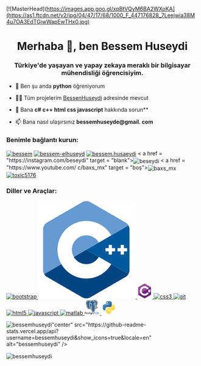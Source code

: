 [![MasterHead](https://images.app.goo.gl/xpBtVQyM6BA2WXoKA](https://as1.ftcdn.net/v2/jpg/04/47/17/68/1000_F_447176828_7Leejwia38M4u7OA3EdTGjwWapEwTHx0.jpg)
<h1 align="center">Merhaba 👋, ben Bessem Huseydi</h1>
<h3 align="center">Türkiye'de yaşayan ve yapay zekaya meraklı bir bilgisayar mühendisliği öğrencisiyim.</h3>

- 🌱 Ben şu anda **python** öğreniyorum

- 👨‍💻 Tüm projelerim [BessenHuseydi](BessenHuseydi) adresinde mevcut

- 💬 Bana **c# c++ html css javascript** hakkında sorun**

- 📫 Bana nasıl ulaşırsınız **bessemhuseyde@gmail. com**

<h3 align="left">Benimle bağlantı kurun:</h3>
<p align="left">
<a href="https://twitter.com/bessem" target="blank"><img align = "center" src = "https://raw.githubusercontent.com/rahuldkjain/github-profile-readme-generator/master/src/images/icons/Social/twitter.svg" alt = "bessem" height = " 30" genişlik = "40" /></a>
<a href = "https://linkedin.com/in/bessem-elhuseyd" target = "boş"><img align = "center" src = "https://raw.githubusercontent.com/rahuldkjain/github-profile-readme-generator/master/src/images/icons/Social/linked-in-alt.svg" alt = "bessem-elhuseyd" height = "30" genişlik = "40" /></a>
<a href = "https://fb.com/bessem.husaeydi" target = "blank"><img align = "center" src = "https://raw.githubusercontent. com/rahuldkjain/github-profile-readme-generator/master/src/images/icons/Social/facebook.svg" alt = "bessem.husaeydi" height = "30" genişlik = "40" /></a>
< a href = "https://instagram.com/beseydi" target = "blank"><img align = "center" src = "https://raw.githubusercontent.com/rahuldkjain/github-profile-readme-generator/" master/src/images/icons/Social/instagram.svg" alt = "beseydi" height = "30" genişlik = "40" /></a> <
a href = "https://www.youtube.com/ c/baxs_mx" target = "boş"><img align = "center" src = "https://raw.githubusercontent.com/rahuldkjain/github-profile-readme-generator/master/src/images/icons/Social/ youtube.svg" alt = "baxs_mx" height = "30" genişlik = "40" /></a>
<a href = "https://discord.gg/toxic5176" target = "blank"><img align= "center" src = "https://raw.githubusercontent.com/rahuldkjain/github-profile-readme-generator/master/src/images/icons/Social/discord.svg" alt = "toxic5176" height = "30" width="40" /></a>
</p>

<h3 align="left">Diller ve Araçlar:</h3>
<p align = "left"> <a href = "https://getbootstrap.com" target = "_blank" rel = "noreferrer"> <img src = "https://raw.githubusercontent.com/devicons/devicon /master/icons/bootstrap/bootstrap-plain-wordmark.svg" alt = "bootstrap" width = "20" height = "20"/> </a> <a href = "https://www.w3schools.com /cpp/" target = "_blank" rel = "noreferrer"> <img src = "https://raw.githubusercontent.com/devicons/devicon/master/icons/cplusplus/cplusplus-original.svg" alt = "cplusplus " genişlik = "40" yükseklik = "40"/> </a> <a href = "https://www.w3schools.com/cs/" target = "_blank" rel = "noreferrer"> <img src= "https://raw.githubusercontent.com/devicons/devicon/master/icons/csharp/csharp-original.svg" alt = "csharp" width = "40" height = "40"/> </a> <a href = "https://www.w3schools.com/css/" target = "_blank" rel = "noreferrer"> <img src = "https://raw.githubusercontent.com/devicons/devicon/master/icons/ css3/css3-original-wordmark.svg" alt = "css3" width = "40" height = "40"/> </a> <a href = "https://git-scm.com/" target = " _blank" rel = "noreferrer"> <img src = "https://www.vectorlogo.zone/logos/git-scm/git-scm-icon.svg" alt = "git" genişlik = "40" yükseklik = " 40"/> </a> <a href = "https://www.w3.org/html/" target = "_blank" rel = "noreferrer"> <img src = "https://raw.githubusercontent. com/devicons/devicon/master/icons/html5/html5-original-wordmark.svg" alt = "html5" width = "40" height = "40"/> </a> <a href = "https:// geliştirici.mozilla.org/en-US/docs/Web/JavaScript" target = "_blank" rel = "noreferrer"> <img src = "https://raw.githubusercontent.com/devicons/devicon/master/icons/ javascript/javascript-original.svg" alt = "javascript" width = "40" height = "40"/> </a> <a href = "https://www.mathworks.com/" target = "_blank" rel = "noreferrer"> <img src = "https://upload.wikimedia.org/wikipedia/commons/2/21/Matlab_Logo.png" alt = "matlab" width = "40" height = "40"/> </a> <a href = "https://www.postgresql.org" target = "_blank" rel = "noreferrer"> <img src = "https://raw.githubusercontent.com/devicons/devicon/master/icons/postgresql/postgresql-original-wordmark.svg" alt = "postgresql" width = "40" height = "40"/> </a> <a href = "https:// www.python.org" target = "_blank" rel = "noreferrer"> <img src = "https://raw.githubusercontent.com/devicons/devicon/master/icons/python/python-original.svg" alt= "python" width = "40" height = "40"/> </a> </p>

<p><img align = "left" src = "https://github-readme-stats.vercel.app/ api/top-langs?username=bessemhuseydi&show_icons=true&locale=en&layout=compact" alt="bessemhuseydi" /></p> <p> <img align=

"center" src="https://github-readme- stats.vercel.app/api?username=bessemhuseydi&show_icons=true&locale=en" alt="bessemhuseydi" /></p>

<p><img align = "center" src = "https://github-readme-streak-stats.herokuapp.com/?user=bessemhuseydi&" alt = "bessemhuseydi" /></p>

